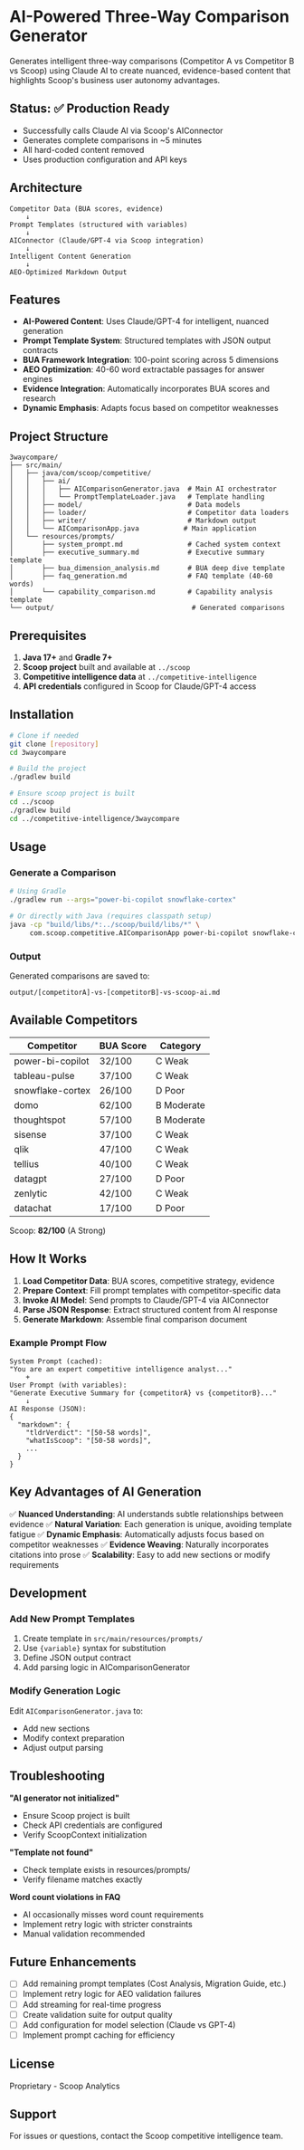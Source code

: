 # AI-Powered Three-Way Comparison Generator

Generates intelligent three-way comparisons (Competitor A vs Competitor B vs Scoop) using Claude AI to create nuanced, evidence-based content that highlights Scoop's business user autonomy advantages.

## Status: ✅ Production Ready
- Successfully calls Claude AI via Scoop's AIConnector
- Generates complete comparisons in ~5 minutes
- All hard-coded content removed
- Uses production configuration and API keys

## Architecture

```
Competitor Data (BUA scores, evidence)
    ↓
Prompt Templates (structured with variables)
    ↓
AIConnector (Claude/GPT-4 via Scoop integration)
    ↓
Intelligent Content Generation
    ↓
AEO-Optimized Markdown Output
```

## Features

- **AI-Powered Content**: Uses Claude/GPT-4 for intelligent, nuanced generation
- **Prompt Template System**: Structured templates with JSON output contracts
- **BUA Framework Integration**: 100-point scoring across 5 dimensions
- **AEO Optimization**: 40-60 word extractable passages for answer engines
- **Evidence Integration**: Automatically incorporates BUA scores and research
- **Dynamic Emphasis**: Adapts focus based on competitor weaknesses

## Project Structure

```
3waycompare/
├── src/main/
│   ├── java/com/scoop/competitive/
│   │   ├── ai/
│   │   │   ├── AIComparisonGenerator.java  # Main AI orchestrator
│   │   │   └── PromptTemplateLoader.java   # Template handling
│   │   ├── model/                          # Data models
│   │   ├── loader/                         # Competitor data loaders
│   │   ├── writer/                         # Markdown output
│   │   └── AIComparisonApp.java           # Main application
│   └── resources/prompts/
│       ├── system_prompt.md                # Cached system context
│       ├── executive_summary.md            # Executive summary template
│       ├── bua_dimension_analysis.md       # BUA deep dive template
│       ├── faq_generation.md               # FAQ template (40-60 words)
│       └── capability_comparison.md        # Capability analysis template
└── output/                                  # Generated comparisons
```

## Prerequisites

1. **Java 17+** and **Gradle 7+**
2. **Scoop project** built and available at `../scoop`
3. **Competitive intelligence data** at `../competitive-intelligence`
4. **API credentials** configured in Scoop for Claude/GPT-4 access

## Installation

```bash
# Clone if needed
git clone [repository]
cd 3waycompare

# Build the project
./gradlew build

# Ensure scoop project is built
cd ../scoop
./gradlew build
cd ../competitive-intelligence/3waycompare
```

## Usage

### Generate a Comparison

```bash
# Using Gradle
./gradlew run --args="power-bi-copilot snowflake-cortex"

# Or directly with Java (requires classpath setup)
java -cp "build/libs/*:../scoop/build/libs/*" \
     com.scoop.competitive.AIComparisonApp power-bi-copilot snowflake-cortex
```

### Output

Generated comparisons are saved to:
```
output/[competitorA]-vs-[competitorB]-vs-scoop-ai.md
```

## Available Competitors

| Competitor | BUA Score | Category |
|------------|-----------|----------|
| power-bi-copilot | 32/100 | C Weak |
| tableau-pulse | 37/100 | C Weak |
| snowflake-cortex | 26/100 | D Poor |
| domo | 62/100 | B Moderate |
| thoughtspot | 57/100 | B Moderate |
| sisense | 37/100 | C Weak |
| qlik | 47/100 | C Weak |
| tellius | 40/100 | C Weak |
| datagpt | 27/100 | D Poor |
| zenlytic | 42/100 | C Weak |
| datachat | 17/100 | D Poor |

Scoop: **82/100** (A Strong)

## How It Works

1. **Load Competitor Data**: BUA scores, competitive strategy, evidence
2. **Prepare Context**: Fill prompt templates with competitor-specific data
3. **Invoke AI Model**: Send prompts to Claude/GPT-4 via AIConnector
4. **Parse JSON Response**: Extract structured content from AI response
5. **Generate Markdown**: Assemble final comparison document

### Example Prompt Flow

```
System Prompt (cached):
"You are an expert competitive intelligence analyst..."
    +
User Prompt (with variables):
"Generate Executive Summary for {competitorA} vs {competitorB}..."
    ↓
AI Response (JSON):
{
  "markdown": {
    "tldrVerdict": "[50-58 words]",
    "whatIsScoop": "[50-58 words]",
    ...
  }
}
```

## Key Advantages of AI Generation

✅ **Nuanced Understanding**: AI understands subtle relationships between evidence
✅ **Natural Variation**: Each generation is unique, avoiding template fatigue
✅ **Dynamic Emphasis**: Automatically adjusts focus based on competitor weaknesses
✅ **Evidence Weaving**: Naturally incorporates citations into prose
✅ **Scalability**: Easy to add new sections or modify requirements

## Development

### Add New Prompt Templates

1. Create template in `src/main/resources/prompts/`
2. Use `{variable}` syntax for substitution
3. Define JSON output contract
4. Add parsing logic in AIComparisonGenerator

### Modify Generation Logic

Edit `AIComparisonGenerator.java` to:
- Add new sections
- Modify context preparation
- Adjust output parsing

## Troubleshooting

**"AI generator not initialized"**
- Ensure Scoop project is built
- Check API credentials are configured
- Verify ScoopContext initialization

**"Template not found"**
- Check template exists in resources/prompts/
- Verify filename matches exactly

**Word count violations in FAQ**
- AI occasionally misses word count requirements
- Implement retry logic with stricter constraints
- Manual validation recommended

## Future Enhancements

- [ ] Add remaining prompt templates (Cost Analysis, Migration Guide, etc.)
- [ ] Implement retry logic for AEO validation failures
- [ ] Add streaming for real-time progress
- [ ] Create validation suite for output quality
- [ ] Add configuration for model selection (Claude vs GPT-4)
- [ ] Implement prompt caching for efficiency

## License

Proprietary - Scoop Analytics

## Support

For issues or questions, contact the Scoop competitive intelligence team.